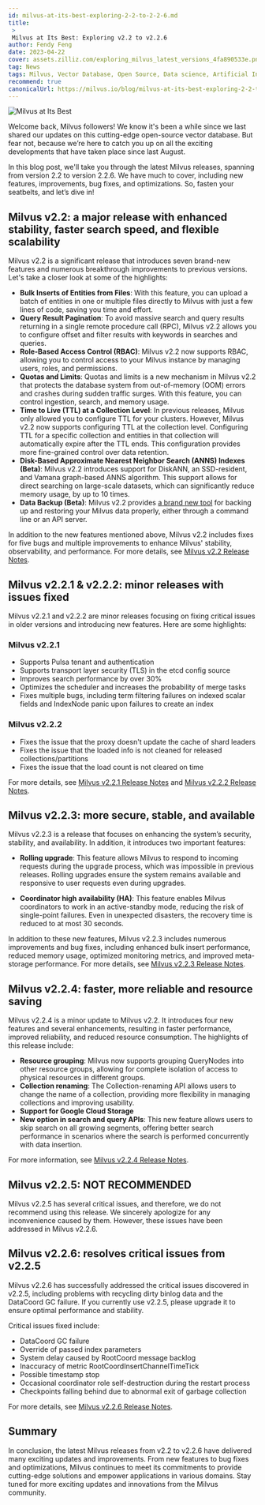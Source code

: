 ```yaml
---
id: milvus-at-its-best-exploring-2-2-to-2-2-6.md
title: 
 > 
 Milvus at Its Best: Exploring v2.2 to v2.2.6
author: Fendy Feng
date: 2023-04-22
cover: assets.zilliz.com/exploring_milvus_latest_versions_4fa890533e.png
tag: News
tags: Milvus, Vector Database, Open Source, Data science, Artificial Intelligence, Vector Management
recommend: true
canonicalUrl: https://milvus.io/blog/milvus-at-its-best-exploring-2-2-to-2-2-6.md
---
```


![Milvus at Its Best](https://assets.zilliz.com/exploring_milvus_latest_versions_4fa890533e.png)

Welcome back, Milvus followers! We know it's been a while since we last shared our updates on this cutting-edge open-source vector database. But fear not, because we’re here to catch you up on all the exciting developments that have taken place since last August.

In this blog post, we'll take you through the latest Milvus releases, spanning from version 2.2 to version 2.2.6. We have much to cover, including new features, improvements, bug fixes, and optimizations. So, fasten your seatbelts, and let’s dive in!

## Milvus v2.2: a major release with enhanced stability, faster search speed, and flexible scalability

Milvus v2.2 is a significant release that introduces seven brand-new features and numerous breakthrough improvements to previous versions. Let's take a closer look at some of the highlights:

* **Bulk Inserts of Entities from Files**: With this feature, you can upload a batch of entities in one or multiple files directly to Milvus with just a few lines of code, saving you time and effort.
* **Query Result Pagination**: To avoid massive search and query results returning in a single remote procedure call (RPC), Milvus v2.2 allows you to configure offset and filter results with keywords in searches and queries. 
* **Role-Based Access Control (RBAC)**: Milvus v2.2 now supports RBAC, allowing you to control access to your Milvus instance by managing users, roles, and permissions. 
* **Quotas and Limits**: Quotas and limits is a new mechanism in Milvus v2.2 that protects the database system from out-of-memory (OOM) errors and crashes during sudden traffic surges. With this feature, you can control ingestion, search, and memory usage.
* **Time to Live (TTL) at a Collection Level**: In previous releases, Milvus only allowed you to configure TTL for your clusters. However, Milvus v2.2 now supports configuring TTL at the collection level. Configuring TTL for a specific collection and entities in that collection will automatically expire after the TTL ends. This configuration provides more fine-grained control over data retention.
* **Disk-Based Approximate Nearest Neighbor Search (ANNS) Indexes (Beta)**: Milvus v2.2 introduces support for DiskANN, an SSD-resident, and Vamana graph-based ANNS algorithm. This support allows for direct searching on large-scale datasets, which can significantly reduce memory usage, by up to 10 times.
* **Data Backup (Beta)**: Milvus v2.2 provides [a brand new tool](https://github.com/zilliztech/milvus-backup) for backing up and restoring your Milvus data properly, either through a command line or an API server. 

In addition to the new features mentioned above, Milvus v2.2 includes fixes for five bugs and multiple improvements to enhance Milvus' stability, observability, and performance. For more details, see [Milvus v2.2 Release Notes](https://milvus.io/docs/release_notes.md#v220). 

## Milvus v2.2.1 & v2.2.2: minor releases with issues fixed

Milvus v2.2.1 and v2.2.2 are minor releases focusing on fixing critical issues in older versions and introducing new features. Here are some highlights:

### Milvus v2.2.1

* Supports Pulsa tenant and authentication
* Supports transport layer security (TLS) in the etcd config source
* Improves search performance by over 30%
* Optimizes the scheduler and increases the probability of merge tasks
* Fixes multiple bugs, including term filtering failures on indexed scalar fields and IndexNode panic upon failures to create an index

### Milvus v2.2.2

* Fixes the issue that the proxy doesn't update the cache of shard leaders
* Fixes the issue that the loaded info is not cleaned for released collections/partitions
* Fixes the issue that the load count is not cleared on time

For more details, see [Milvus v2.2.1 Release Notes](https://milvus.io/docs/release_notes.md#v221) and [Milvus v2.2.2 Release Notes](https://milvus.io/docs/release_notes.md#v222). 

## Milvus v2.2.3: more secure, stable, and available 

Milvus v2.2.3 is a release that focuses on enhancing the system’s security, stability, and availability. In addition, it introduces two important features:

* **Rolling upgrade**: This feature allows Milvus to respond to incoming requests during the upgrade process, which was impossible in previous releases. Rolling upgrades ensure the system remains available and responsive to user requests even during upgrades.

* **Coordinator high availability (HA)**: This feature enables Milvus coordinators to work in an active-standby mode, reducing the risk of single-point failures. Even in unexpected disasters, the recovery time is reduced to at most 30 seconds. 

In addition to these new features, Milvus v2.2.3 includes numerous improvements and bug fixes, including enhanced bulk insert performance, reduced memory usage, optimized monitoring metrics, and improved meta-storage performance. For more details, see [Milvus v2.2.3 Release Notes](https://milvus.io/docs/release_notes.md#v223). 

## Milvus v2.2.4: faster, more reliable and resource saving

Milvus v2.2.4 is a minor update to Milvus v2.2. It introduces four new features and several enhancements, resulting in faster performance, improved reliability, and reduced resource consumption. The highlights of this release include:

* **Resource grouping**: Milvus now supports grouping QueryNodes into other resource groups, allowing for complete isolation of access to physical resources in different groups. 
* **Collection renaming**: The Collection-renaming API allows users to change the name of a collection, providing more flexibility in managing collections and improving usability.
* **Support for Google Cloud Storage**
* **New option in search and query APIs**: This new feature allows users to skip search on all growing segments, offering better search performance in scenarios where the search is performed concurrently with data insertion. 

For more information, see [Milvus v2.2.4 Release Notes](https://milvus.io/docs/release_notes.md#v224). 

## Milvus v2.2.5: NOT RECOMMENDED

Milvus v2.2.5 has several critical issues, and therefore, we do not recommend using this release.  We sincerely apologize for any inconvenience caused by them. However, these issues have been addressed in Milvus v2.2.6.

## Milvus v2.2.6: resolves critical issues from v2.2.5 

Milvus v2.2.6 has successfully addressed the critical issues discovered in v2.2.5, including problems with recycling dirty binlog data and the DataCoord GC failure. If you currently use v2.2.5, please upgrade it to ensure optimal performance and stability.

Critical issues fixed include: 

* DataCoord GC failure
* Override of passed index parameters 
* System delay caused by RootCoord message backlog
* Inaccuracy of metric RootCoordInsertChannelTimeTick 
* Possible timestamp stop
* Occasional coordinator role self-destruction during the restart process 
* Checkpoints falling behind due to abnormal exit of garbage collection 

For more details, see [Milvus v2.2.6 Release Notes](https://milvus.io/docs/release_notes.md#v226). 

## Summary 

In conclusion, the latest Milvus releases from v2.2 to v2.2.6 have delivered many exciting updates and improvements. From new features to bug fixes and optimizations, Milvus continues to meet its commitments to provide cutting-edge solutions and empower applications in various domains. Stay tuned for more exciting updates and innovations from the Milvus community. 

